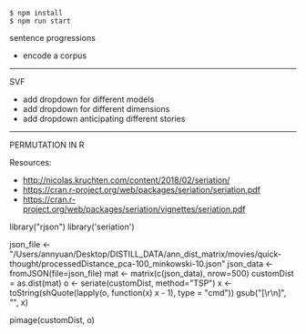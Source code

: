     $ npm install
    $ npm run start

sentence progressions
- encode a corpus

---

SVF

- add dropdown for different models
- add dropdown for different dimensions
- add dropdown anticipating different stories

---

PERMUTATION IN R

Resources:
- http://nicolas.kruchten.com/content/2018/02/seriation/
- https://cran.r-project.org/web/packages/seriation/seriation.pdf
- https://cran.r-project.org/web/packages/seriation/vignettes/seriation.pdf

library("rjson")
library('seriation')

json_file <- "/Users/annyuan/Desktop/DISTILL_DATA/ann_dist_matrix/movies/quick-thought/processedDistance_pca-100_minkowski-10.json"
json_data <- fromJSON(file=json_file)
mat <- matrix(c(json_data), nrow=500)
customDist = as.dist(mat)
o <- seriate(customDist, method="TSP")
x <- toString(shQuote(lapply(o, function(x) x - 1), type = "cmd"))
gsub("[\r\n]", "", x)



pimage(customDist, o)
